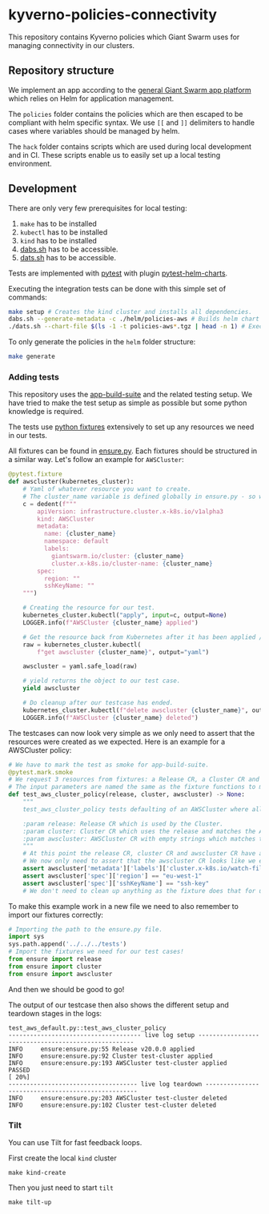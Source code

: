 # kyverno-policies-connectivity

This repository contains Kyverno policies which Giant Swarm uses for managing connectivity in our clusters.

## Repository structure

We implement an app according to the [general Giant Swarm app platform](https://docs.giantswarm.io/app-platform/) which relies on Helm for application management.

The `policies` folder contains the policies which are then escaped to be compliant with helm specific syntax.
We use `[[` and  `]]` delimiters to handle cases where variables should be managed by helm.

The `hack` folder contains scripts which are used during local development and in CI.
These scripts enable us to easily set up a local testing environment.

## Development

There are only very few prerequisites for local testing:
1. `make` has to be installed
2. `kubectl` has to be installed
3. `kind` has to be installed
4. [dabs.sh](https://raw.githubusercontent.com/giantswarm/app-build-suite/v1.0.4/dabs.sh) has to be accessible.
5. [dats.sh](https://raw.githubusercontent.com/giantswarm/app-test-suite/v0.1.4/dats.sh) has to be accessible.

Tests are implemented with [pytest](https://docs.pytest.org) with plugin [pytest-helm-charts](https://github.com/giantswarm/pytest-helm-charts).

Executing the integration tests can be done with this simple set of commands:
```bash
make setup # Creates the kind cluster and installs all dependencies.
dabs.sh --generate-metadata -c ./helm/policies-aws # Builds helm chart archive to be tested.
./dats.sh --chart-file $(ls -1 -t policies-aws*.tgz | head -n 1) # Executes the tests related to the AWS policies against the kind cluster.
```

To only generate the policies in the `helm` folder structure:
```bash
make generate
```

### Adding tests

This repository uses the [app-build-suite](https://github.com/giantswarm/app-build-suite/) and the related testing setup.
We have tried to make the test setup as simple as possible but some python knowledge is required.

The tests use [python fixtures](https://docs.pytest.org/en/6.2.x/fixture.html) extensively to set up any resources we need in our tests.

All fixtures can be found in [ensure.py](https://github.com/giantswarm/kyverno-policies/blob/main/helm/tests/ensure.py).
Each fixtures should be structured in a similar way. Let's follow an example for `AWSCluster`:
```python
@pytest.fixture
def awscluster(kubernetes_cluster):
    # Yaml of whatever resource you want to create.
    # The cluster_name variable is defined globally in ensure.py - so we always reuse the same names.
    c = dedent(f"""
        apiVersion: infrastructure.cluster.x-k8s.io/v1alpha3
        kind: AWSCluster
        metadata:
          name: {cluster_name}
          namespace: default
          labels:
            giantswarm.io/cluster: {cluster_name}
            cluster.x-k8s.io/cluster-name: {cluster_name}
        spec:
          region: ""
          sshKeyName: ""
    """)

    # Creating the resource for our test.
    kubernetes_cluster.kubectl("apply", input=c, output=None)
    LOGGER.info(f"AWSCluster {cluster_name} applied")

    # Get the resource back from Kubernetes after it has been applied / defaulted.
    raw = kubernetes_cluster.kubectl(
        f"get awscluster {cluster_name}", output="yaml")

    awscluster = yaml.safe_load(raw)

    # yield returns the object to our test case.
    yield awscluster

    # Do cleanup after our testcase has ended.
    kubernetes_cluster.kubectl(f"delete awscluster {cluster_name}", output=None)
    LOGGER.info(f"AWSCluster {cluster_name} deleted")
```

The testcases can now look very simple as we only need to assert that the resources were created as we expected.
Here is an example for a AWSCluster policy:
```python
# We have to mark the test as smoke for app-build-suite.
@pytest.mark.smoke
# We request 3 resources from fixtures: a Release CR, a Cluster CR and an AWSCluster CR.
# The input parameters are named the same as the fixture functions to make it work.
def test_aws_cluster_policy(release, cluster, awscluster) -> None:
    """
    test_aws_cluster_policy tests defaulting of an AWSCluster where all required values are empty strings.

    :param release: Release CR which is used by the Cluster.
    :param cluster: Cluster CR which uses the release and matches the AWSCluster.
    :param awscluster: AWSCluster CR with empty strings which matches the Cluster CR.
    """
    # At this point the release CR, cluster CR and awscluster CR have all been created in our KIND setup.
    # We now only need to assert that the awscluster CR looks like we expect it to!
    assert awscluster['metadata']['labels']['cluster.x-k8s.io/watch-filter'] == ensure.watch_label
    assert awscluster['spec']['region'] == "eu-west-1"
    assert awscluster['spec']['sshKeyName'] == "ssh-key"
    # We don't need to clean up anything as the fixture does that for us already!
```
To make this example work in a new file we need to also remember to import our fixtures correctly:
```python
# Importing the path to the ensure.py file.
import sys
sys.path.append('../../../tests')
# Import the fixtures we need for our test cases!
from ensure import release
from ensure import cluster
from ensure import awscluster
```
And then we should be good to go!

The output of our testcase then also shows the different setup and teardown stages in the logs:
```
test_aws_default.py::test_aws_cluster_policy
------------------------------------- live log setup ----------------------------------------------------
INFO     ensure:ensure.py:55 Release v20.0.0 applied
INFO     ensure:ensure.py:92 Cluster test-cluster applied
INFO     ensure:ensure.py:193 AWSCluster test-cluster applied
PASSED                                                                                              [ 20%]
------------------------------------ live log teardown ---------------------------------------------------
INFO     ensure:ensure.py:203 AWSCluster test-cluster deleted
INFO     ensure:ensure.py:102 Cluster test-cluster deleted
```

### Tilt
You can use Tilt for fast feedback loops.

First create the local `kind` cluster
```shell
make kind-create
```

Then you just need to start `tilt`
```shell
make tilt-up
```
